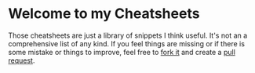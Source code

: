 # Welcome to my Cheatsheets

Those cheatsheets are just a library of snippets I think useful. It's not an a comprehensive list of any kind. If you feel things are missing or if there is some mistake or things to improve, feel free to [fork it](https://github.com/vescoyez/Cheatsheet) and create a [pull request](https://github.com/vescoyez/Cheatsheet/pulls).
